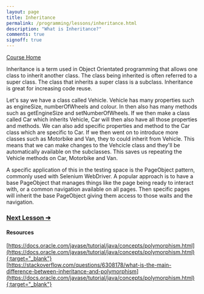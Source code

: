 ```yaml
---
layout: page
title: Inheritance
permalink: /programming/lessons/inheritance.html
description: "What is Inheritance?"
comments: true
signoff: true
---
```

[Course Home](../course)

Inheritance is a term used in Object Orientated programming that allows one class to inherit another class. The class being inherited is often referred to a super class. The class that inherits a super class is a subclass. Inheritance is great for increasing code reuse.

Let's say we have a class called Vehicle. Vehicle has many properties such as engineSize, numberOfWheels and colour. In then also has many methods such as getEngineSize and setNumberOfWheels. If we then make a class called Car which inherits Vehicle, Car will then also have all those properties and methods. We can also add specific properties and method to the Car class which are specific to Car. If we then went on to introduce more classes such as Motorbike and Van, they to could inherit from Vehicle. This means that we can make changes to the Vehcicle class and they'll be automatically available on the subclasses. This saves us repeating the Vehicle methods on Car, Motorbike and Van.

A specific application of this in the testing space is the PageObject pattern, commonly used with Selenium WebDriver. A popular approach is to have a base PageObject that manages things like the page being ready to interact with, or a common navigation available on all pages. Then specific pages will inherit the base PageObject giving them access to those waits and the navigation.

### [Next Lesson &#10132;](../lessons/polymorphism)

#### Resources
[https://docs.oracle.com/javase/tutorial/java/concepts/polymorphism.html](https://docs.oracle.com/javase/tutorial/java/concepts/polymorphism.html){:target="_blank"}  
[https://stackoverflow.com/questions/6308178/what-is-the-main-difference-between-inheritance-and-polymorphism](https://docs.oracle.com/javase/tutorial/java/concepts/polymorphism.html){:target="_blank"}
